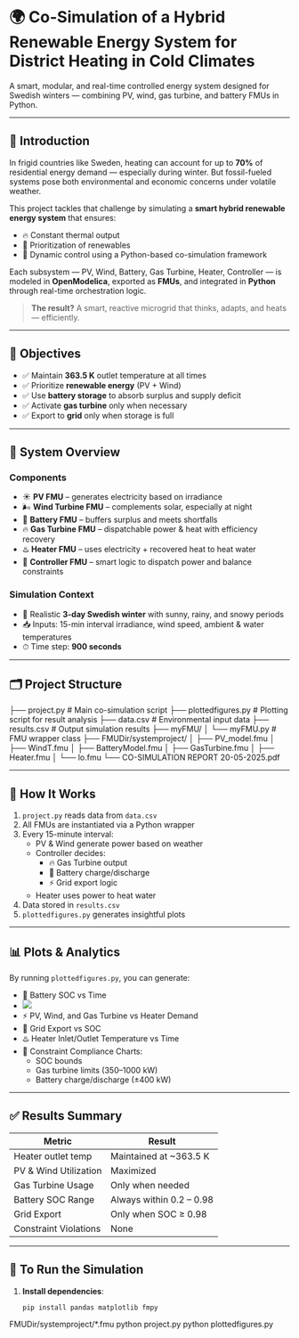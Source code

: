 # 🌍 Co-Simulation of a Hybrid Renewable Energy System for District Heating in Cold Climates

A smart, modular, and real-time controlled energy system designed for Swedish winters — combining PV, wind, gas turbine, and battery FMUs in Python.

---

## 📖 Introduction

In frigid countries like Sweden, heating can account for up to **70%** of residential energy demand — especially during winter. But fossil-fueled systems pose both environmental and economic concerns under volatile weather.

This project tackles that challenge by simulating a **smart hybrid renewable energy system** that ensures:

- 🔥 Constant thermal output  
- 🌱 Prioritization of renewables  
- 🧠 Dynamic control using a Python-based co-simulation framework  

Each subsystem — PV, Wind, Battery, Gas Turbine, Heater, Controller — is modeled in **OpenModelica**, exported as **FMUs**, and integrated in **Python** through real-time orchestration logic.

> **The result?** A smart, reactive microgrid that thinks, adapts, and heats — efficiently.

---

## 🎯 Objectives

- ✅ Maintain **363.5 K** outlet temperature at all times  
- ✅ Prioritize **renewable energy** (PV + Wind)  
- ✅ Use **battery storage** to absorb surplus and supply deficit  
- ✅ Activate **gas turbine** only when necessary  
- ✅ Export to **grid** only when storage is full  

---

## 🧠 System Overview

### Components

- ☀️ **PV FMU** – generates electricity based on irradiance  
- 🌬 **Wind Turbine FMU** – complements solar, especially at night  
- 🔋 **Battery FMU** – buffers surplus and meets shortfalls  
- 🔥 **Gas Turbine FMU** – dispatchable power & heat with efficiency recovery  
- ♨️ **Heater FMU** – uses electricity + recovered heat to heat water  
- 🧠 **Controller FMU** – smart logic to dispatch power and balance constraints  

### Simulation Context

- 📅 Realistic **3-day Swedish winter** with sunny, rainy, and snowy periods  
- 📥 Inputs: 15-min interval irradiance, wind speed, ambient & water temperatures  
- ⏱ Time step: **900 seconds**

---

## 🗂 Project Structure

├── project.py # Main co-simulation script
├── plottedfigures.py # Plotting script for result analysis
├── data.csv # Environmental input data
├── results.csv # Output simulation results
├── myFMU/
│ └── myFMU.py # FMU wrapper class
├── FMUDir/systemproject/
│ ├── PV_model.fmu
│ ├── WindT.fmu
│ ├── BatteryModel.fmu
│ ├── GasTurbine.fmu
│ ├── Heater.fmu
│ └── lo.fmu
└── CO-SIMULATION REPORT 20-05-2025.pdf

---

## 🧪 How It Works

1. `project.py` reads data from `data.csv`
2. All FMUs are instantiated via a Python wrapper
3. Every 15-minute interval:
   - PV & Wind generate power based on weather
   - Controller decides:
     - 🔥 Gas Turbine output
     - 🔋 Battery charge/discharge
     - ⚡ Grid export logic
   - Heater uses power to heat water
4. Data stored in `results.csv`
5. `plottedfigures.py` generates insightful plots

---

## 📊 Plots & Analytics

By running `plottedfigures.py`, you can generate:

- 🔋 Battery SOC vs Time
- ![](Co-Simulation-of-a-Hybrid-Renewable-Energy-System-for-District-Heating-in-Cold-Climates/battery%20SOC.png)
- ⚡ PV, Wind, and Gas Turbine vs Heater Demand
- 🔄 Grid Export vs SOC
- ♨️ Heater Inlet/Outlet Temperature vs Time
- 🚨 Constraint Compliance Charts:
  - SOC bounds
  - Gas turbine limits (350–1000 kW)
  - Battery charge/discharge (±400 kW)

---

## ✅ Results Summary

| Metric                 | Result                          |
|------------------------|---------------------------------|
| Heater outlet temp     | Maintained at ~363.5 K          |
| PV & Wind Utilization  | Maximized                       |
| Gas Turbine Usage      | Only when needed                |
| Battery SOC Range      | Always within 0.2 – 0.98        |
| Grid Export            | Only when SOC ≥ 0.98            |
| Constraint Violations  | None                            |

---

## 🚀 To Run the Simulation

1. **Install dependencies**:
   ```bash
   pip install pandas matplotlib fmpy

FMUDir/systemproject/*.fmu
python project.py
python plottedfigures.py
